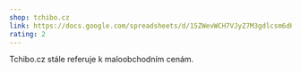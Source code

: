 ```yaml
---
shop: tchibo.cz
link: https://docs.google.com/spreadsheets/d/15ZWevWCH7VJyZ7M3gdlcsm6dKHSs3ghhirqghrwEHa0/edit?usp=sharing
rating: 2
---
```


Tchibo.cz stále referuje k maloobchodním cenám.
